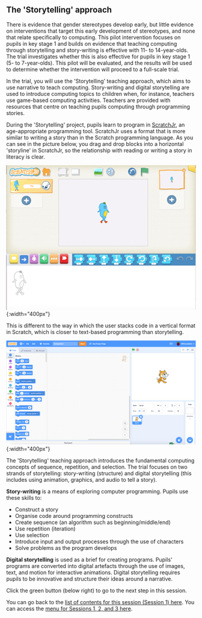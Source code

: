 ##  The 'Storytelling' approach
There is evidence that gender stereotypes develop early, but little evidence on interventions that target this early development of stereotypes, and none that relate specifically to computing. This pilot intervention focuses on pupils in key stage 1 and builds on evidence that teaching computing through storytelling and story-writing is effective with 11- to 14-year-olds. The trial investigates whether this is also effective for pupils in key stage 1 (5- to 7-year-olds). This pilot will be evaluated, and the results will be used to determine whether the intervention will proceed to a full-scale trial.

In the trial, you will use the 'Storytelling' teaching approach, which aims to use narrative to teach computing. Story-writing and digital storytelling are used to introduce computing topics to children when, for instance, teachers use game-based computing activities. Teachers are provided with resources that centre on teaching pupils computing through programming stories.

During the 'Storytelling' project, pupils learn to program in [ScratchJr](https://www.scratchjr.org), an age-appropriate programming tool. ScratchJr uses a format that is more similar to writing a story than in the Scratch programming language. As you can see in the picture below, you drag and drop blocks into a horizontal 'storyline' in ScratchJr, so the relationship with reading or writing a story in literacy is clear.

![Scratchjr.png](images/ks1storytelling-ScratchJr.png){:width="400px"}

This is different to the way in which the user stacks code in a vertical format in Scratch, which is closer to text-based programming than storytelling.

![Scratch.png](images/ks1storytelling-Scratch.png){:width="400px"}

The 'Storytelling' teaching approach introduces the fundamental computing concepts of sequence, repetition, and selection. The trial focuses on two strands of storytelling:
story-writing (structure) and digital storytelling (this includes using animation, graphics, and audio to tell a story).

**Story-writing** is a means of exploring computer programming. Pupils use these skills to:
+ Construct a story
+ Organise code around programming constructs
+ Create sequence (an algorithm such as beginning/middle/end)
+ Use repetition (iteration)
+ Use selection
+ Introduce input and output processes through the use of characters
+ Solve problems as the program develops

**Digital storytelling** is used as a brief for creating programs. Pupils' programs are converted into digital artefacts through the use of images, text, and motion for interactive animations. Digital storytelling requires pupils to be innovative and structure their ideas around a narrative.

Click the green button (below right) to go to the next step in this session.

You can go back to the [list of contents for this session (Session 1) here](https://projects.raspberrypi.org/en/projects/KS1StorytellingTraining_Session1_GBICi1b).
You can access the [menu for Sessions 1, 2, and 3 here](https://projects.raspberrypi.org/en/pathways/ks1-storytellingtraining-gbici1b).

